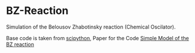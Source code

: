 # BZ-Reaction
Simulation of the Belousov Zhabotinsky reaction (Chemical Oscilator).

Base code is taken from [scipython](https://scipython.com/blog/simulating-the-belousov-zhabotinsky-reaction/), Paper for the Code [Simple Model of the BZ reaction](https://discovery.ucl.ac.uk/id/eprint/17241/1/17241.pdf)
